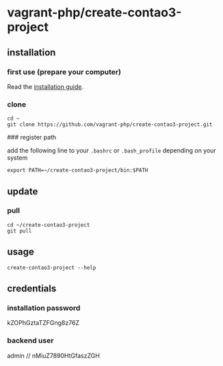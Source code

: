 # vagrant-php/create-contao3-project

## installation

### first use (prepare your computer)

Read the [installation guide][1].

### clone

```{.sh}
cd ~
git clone https://github.com/vagrant-php/create-contao3-project.git
```

### register path

add the following line to your `.bashrc` or `.bash_profile` depending on your system

```{.sh}
export PATH=~/create-contao3-project/bin:$PATH
```

## update

### pull
```{.sh}
cd ~/create-contao3-project
git pull
```

## usage

```{.sh}
create-contao3-project --help
```

## credentials

### installation password

kZOPhGztaTZFGng8z76Z

### backend user

admin // nMiuZ7890HtGfaszZGH

[1]: https://github.com/vagrant-php/doc
